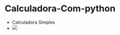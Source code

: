 # Calculadora-Com-python

- Calculadora Simples
- <img src="https://media.istockphoto.com/vectors/calculator-vector-id531633071?k=6&m=531633071&s=612x612&w=0&h=avG9G_PrEJQqpHUYngqIjDgE9KCf3M58pqDwzsI_E1E=">
